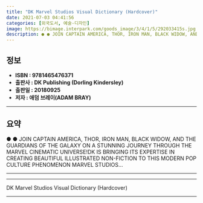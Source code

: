 ```yaml
---
title: "DK Marvel Studios Visual Dictionary (Hardcover)"
date: 2021-07-03 04:41:56
categories: [외국도서, 예술-디자인]
image: https://bimage.interpark.com/goods_image/3/4/1/5/292033415s.jpg
description: ● ● JOIN CAPTAIN AMERICA, THOR, IRON MAN, BLACK WIDOW, AND THE GUARDIANS OF THE GALAXY ON A STUNNING JOURNEY THROUGH THE MARVEL CINEMATIC UNIVERSE!DK IS BRING
---
```


## **정보**

- **ISBN : 9781465476371**
- **출판사 : DK Publishing (Dorling Kindersley)**
- **출판일 : 20180925**
- **저자 : 애덤 브레이(ADAM BRAY)**

------



## **요약**

●  ●  JOIN CAPTAIN AMERICA, THOR, IRON MAN, BLACK WIDOW, AND THE GUARDIANS OF THE GALAXY ON A STUNNING JOURNEY THROUGH THE MARVEL CINEMATIC UNIVERSE!DK IS BRINGING ITS EXPERTISE IN CREATING BEAUTIFUL ILLUSTRATED NON-FICTION TO THIS MODERN POP CULTURE PHENOMENON MARVEL STUDIOS... 

------



------


DK Marvel Studios Visual Dictionary (Hardcover) 

------


